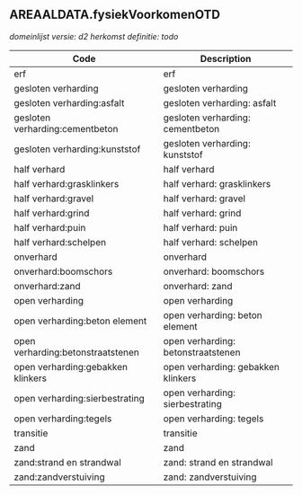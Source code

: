 ## AREAALDATA.fysiekVoorkomenOTD

*domeinlijst versie: d2* *herkomst definitie: todo*

 |Code |Description	|
|	---	|	---	|
| erf | erf |
| gesloten verharding | gesloten verharding |
| gesloten verharding:asfalt | gesloten verharding: asfalt |
| gesloten verharding:cementbeton | gesloten verharding: cementbeton |
| gesloten verharding:kunststof | gesloten verharding: kunststof |
| half verhard | half verhard |
| half verhard:grasklinkers | half verhard: grasklinkers |
| half verhard:gravel | half verhard: gravel |
| half verhard:grind | half verhard: grind |
| half verhard:puin | half verhard: puin |
| half verhard:schelpen | half verhard: schelpen |
| onverhard | onverhard |
| onverhard:boomschors | onverhard: boomschors |
| onverhard:zand | onverhard: zand |
| open verharding | open verharding |
| open verharding:beton element | open verharding: beton element |
| open verharding:betonstraatstenen | open verharding: betonstraatstenen |
| open verharding:gebakken klinkers | open verharding: gebakken klinkers |
| open verharding:sierbestrating | open verharding: sierbestrating |
| open verharding:tegels | open verharding: tegels |
| transitie | transitie |
| zand | zand |
| zand:strand en strandwal | zand: strand en strandwal |
| zand:zandverstuiving | zand: zandverstuiving |
